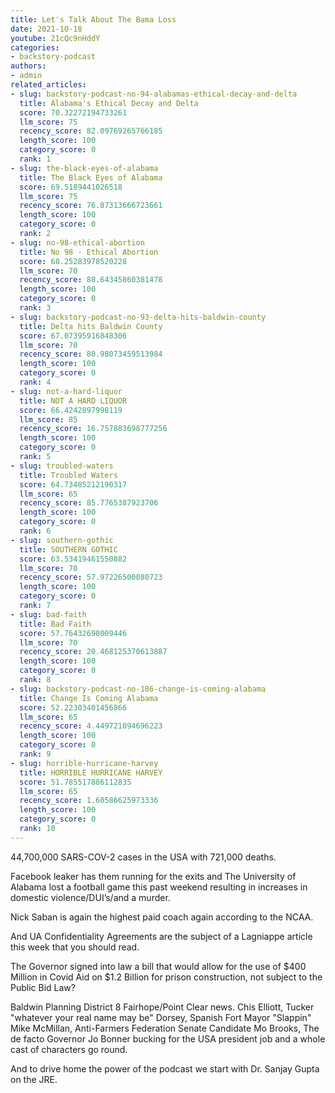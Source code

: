 ```yaml
---
title: Let's Talk About The Bama Loss
date: 2021-10-18
youtube: 21cQc9nHddY
categories:
- backstory-podcast
authors:
- admin
related_articles:
- slug: backstory-podcast-no-94-alabamas-ethical-decay-and-delta
  title: Alabama's Ethical Decay and Delta
  score: 70.32272194733261
  llm_score: 75
  recency_score: 82.09769265766185
  length_score: 100
  category_score: 0
  rank: 1
- slug: the-black-eyes-of-alabama
  title: The Black Eyes of Alabama
  score: 69.5189441026518
  llm_score: 75
  recency_score: 76.87313666723661
  length_score: 100
  category_score: 0
  rank: 2
- slug: no-98-ethical-abortion
  title: No 98 - Ethical Abortion
  score: 68.25283978520228
  llm_score: 70
  recency_score: 88.64345860381478
  length_score: 100
  category_score: 0
  rank: 3
- slug: backstory-podcast-no-93-delta-hits-baldwin-county
  title: Delta hits Baldwin County
  score: 67.07395916848306
  llm_score: 70
  recency_score: 80.98073459513984
  length_score: 100
  category_score: 0
  rank: 4
- slug: not-a-hard-liquor
  title: NOT A HARD LIQUOR
  score: 66.4242897998119
  llm_score: 85
  recency_score: 16.757883698777256
  length_score: 100
  category_score: 0
  rank: 5
- slug: troubled-waters
  title: Troubled Waters
  score: 64.73485212190317
  llm_score: 65
  recency_score: 85.7765387923706
  length_score: 100
  category_score: 0
  rank: 6
- slug: southern-gothic
  title: SOUTHERN GOTHIC
  score: 63.53419461550882
  llm_score: 70
  recency_score: 57.97226500080723
  length_score: 100
  category_score: 0
  rank: 7
- slug: bad-faith
  title: Bad Faith
  score: 57.76432698009446
  llm_score: 70
  recency_score: 20.468125370613887
  length_score: 100
  category_score: 0
  rank: 8
- slug: backstory-podcast-no-186-change-is-coming-alabama
  title: Change Is Coming Alabama
  score: 52.22303401456866
  llm_score: 65
  recency_score: 4.449721094696223
  length_score: 100
  category_score: 0
  rank: 9
- slug: horrible-hurricane-harvey
  title: HORRIBLE HURRICANE HARVEY
  score: 51.785517886112835
  llm_score: 65
  recency_score: 1.60586625973336
  length_score: 100
  category_score: 0
  rank: 10
---
```

44,700,000 SARS-COV-2 cases in the USA with 721,000 deaths.

Facebook leaker has them running for the exits and The University of Alabama lost a football game this past weekend resulting in increases in domestic violence/DUI’s/and a murder.

Nick Saban is again the highest paid coach again according to the NCAA.

And UA Confidentiality Agreements are the subject of a Lagniappe article this week that you should read.

The Governor signed into law a bill that would allow for the use of $400 Million in Covid Aid on $1.2 Billion for prison construction, not subject to the Public Bid Law?

Baldwin Planning District 8 Fairhope/Point Clear news. Chis Elliott, Tucker "whatever your real name may be" Dorsey, Spanish Fort Mayor "Slappin" Mike McMillan, Anti-Farmers Federation Senate Candidate Mo Brooks, The de facto Governor Jo Bonner bucking for the USA president job and a whole cast of characters go round.

And to drive home the power of the podcast we start with Dr. Sanjay Gupta on the JRE.
